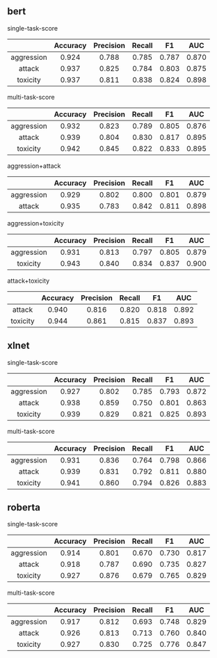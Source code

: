 ## bert

single-task-score

|            | Accuracy | Precision | Recall |  F1   |  AUC  |
| :--------: | :------: | :-------: | :----: | :---: | :---: |
| aggression |  0.924   |   0.788   | 0.785  | 0.787 | 0.870 |
|   attack   |  0.937   |   0.825   | 0.784  | 0.803 | 0.875 |
|  toxicity  |  0.937   |   0.811   | 0.838  | 0.824 | 0.898 |

multi-task-score

|            | Accuracy | Precision | Recall |  F1   |  AUC  |
| :--------: | :------: | :-------: | :----: | :---: | :---: |
| aggression |  0.932   |   0.823   | 0.789  | 0.805 | 0.876 |
|   attack   |  0.939   |   0.804   | 0.830  | 0.817 | 0.895 |
|  toxicity  |  0.942   |   0.845   | 0.822  | 0.833 | 0.895 |

aggression+attack

|            | Accuracy | Precision | Recall |  F1   |  AUC  |
| :--------: | :------: | :-------: | :----: | :---: | :---: |
| aggression |  0.929   |   0.802   | 0.800  | 0.801 | 0.879 |
|   attack   |  0.935   |   0.783   | 0.842  | 0.811 | 0.898 |

aggression+toxicity

|            | Accuracy | Precision | Recall |  F1   |  AUC  |
| :--------: | :------: | :-------: | :----: | :---: | :---: |
| aggression |  0.931   |   0.813   | 0.797  | 0.805 | 0.879 |
|  toxicity  |  0.943   |   0.840   | 0.834  | 0.837 | 0.900 |

attack+toxicity

|          | Accuracy | Precision | Recall |  F1   |  AUC  |
| :------: | :------: | :-------: | :----: | :---: | :---: |
|  attack  |  0.940   |   0.816   | 0.820  | 0.818 | 0.892 |
| toxicity |  0.944   |   0.861   | 0.815  | 0.837 | 0.893 |





## xlnet

single-task-score

|            | Accuracy | Precision | Recall |  F1   |  AUC  |
| :--------: | :------: | :-------: | :----: | :---: | :---: |
| aggression |  0.927   |   0.802   | 0.785  | 0.793 | 0.872 |
|   attack   |  0.938   |   0.859   | 0.750  | 0.801 | 0.863 |
|  toxicity  |  0.939   |   0.829   | 0.821  | 0.825 | 0.893 |

multi-task-score

|            | Accuracy | Precision | Recall |  F1   |  AUC  |
| :--------: | :------: | :-------: | :----: | :---: | :---: |
| aggression |  0.931   |   0.836   | 0.764  | 0.798 | 0.866 |
|   attack   |  0.939   |   0.831   | 0.792  | 0.811 | 0.880 |
|  toxicity  |  0.941   |   0.860   | 0.794  | 0.826 | 0.883 |



## roberta

single-task-score

|            | Accuracy | Precision | Recall |  F1   |  AUC  |
| :--------: | :------: | :-------: | :----: | :---: | :---: |
| aggression |  0.914   |   0.801   | 0.670  | 0.730 | 0.817 |
|   attack   |  0.918   |   0.787   | 0.690  | 0.735 | 0.827 |
|  toxicity  |  0.927   |   0.876   | 0.679  | 0.765 | 0.829 |

multi-task-score

|            | Accuracy | Precision | Recall |  F1   |  AUC  |
| :--------: | :------: | :-------: | :----: | :---: | :---: |
| aggression |  0.917   |   0.812   | 0.693  | 0.748 | 0.829 |
|   attack   |  0.926   |   0.813   | 0.713  | 0.760 | 0.840 |
|  toxicity  |  0.927   |   0.830   | 0.725  | 0.776 | 0.847 |